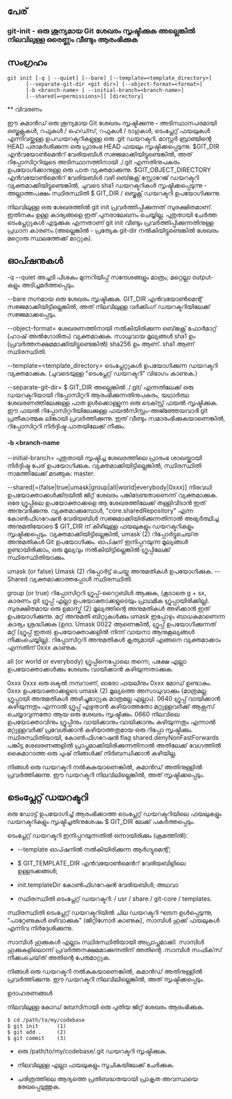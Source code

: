 ## പേര് 
### git-init - ഒരു ശൂന്യമായ Git ശേഖരം സൃഷ്ടിക്കുക അല്ലെങ്കിൽ നിലവിലുള്ള ഒരെണ്ണം വീണ്ടും ആരംഭിക്കുക

## സംഗ്രഹം
~~~
git init [-q | --quiet] [--bare] [--template=<template_directory>]
	  [--separate-git-dir <git dir>] [--object-format=<format>]
	  [-b <branch-name> | --initial-branch=<branch-name>]
	  [--shared[=<permissions>]] [directory]
~~~

	  
** വിവരണം

ഈ കമാൻഡ് ഒരു ശൂന്യമായ Git ശേഖരം സൃഷ്ടിക്കുന്നു - അടിസ്ഥാനപരമായി ഒബ്ജക്റ്റുകൾ, റഫുകൾ / ഹെഡ്സ്, റഫുകൾ / ടാഗുകൾ, ടെംപ്ലേറ്റ് ഫയലുകൾ എന്നിവയ്ക്കുള്ള ഉപഡയറക്ടറികളുള്ള ഒരു .git ഡയറക്ടറി. മാസ്റ്റർ ബ്രാഞ്ചിന്റെ HEAD പരാമർശിക്കുന്ന ഒരു പ്രാരംഭ HEAD ഫയലും സൃഷ്ടിക്കപ്പെടുന്നു. 
$GIT_DIR എൻ‌വയോൺ‌മെൻറ് വേരിയബിൾ‌ സജ്ജമാക്കിയിട്ടുണ്ടെങ്കിൽ‌, അത് റിപ്പോസിറ്ററിയുടെ അടിസ്ഥാനത്തിനായി ./.git എന്നതിനുപകരം ഉപയോഗിക്കാനുള്ള ഒരു പാത വ്യക്തമാക്കുന്നു.
$GIT_OBJECT_DIRECTORY എൻ‌വയോൺ‌മെൻറ് വേരിയബിൾ വഴി ഒബ്‌ജക്റ്റ് സ്റ്റോറേജ് ഡയറക്ടറി വ്യക്തമാക്കിയിട്ടുണ്ടെങ്കിൽ, ചുവടെ sha1 ഡയറക്ടറികൾ സൃഷ്ടിക്കപ്പെടുന്നു - അല്ലാത്തപക്ഷം സ്ഥിരസ്ഥിതി $ GIT_DIR / ഒബ്ജക്റ്റ് ഡയറക്ടറി ഉപയോഗിക്കുന്നു.

നിലവിലുള്ള ഒരു ശേഖരത്തിൽ git init പ്രവർത്തിപ്പിക്കുന്നത് സുരക്ഷിതമാണ്. ഇതിനകം ഉള്ള കാര്യങ്ങളെ ഇത് പുനരാലേഖനം ചെയ്യില്ല. പുതുതായി ചേർത്ത ടെം‌പ്ലേറ്റുകൾ എടുക്കുക എന്നതാണ് git init വീണ്ടും പ്രവർത്തിപ്പിക്കുന്നതിനുള്ള പ്രധാന കാരണം (അല്ലെങ്കിൽ - പ്രത്യേക git-dir നൽകിയിട്ടുണ്ടെങ്കിൽ ശേഖരം മറ്റൊരു സ്ഥലത്തേക്ക് മാറ്റുക).

## ഓപ്ഷനുകൾ

-q
--quiet 
അച്ചടി പിശകും മുന്നറിയിപ്പ് സന്ദേശങ്ങളും മാത്രം; മറ്റെല്ലാ output-കളും  അടിച്ചമർത്തപ്പെടും.

--bare 
നഗ്നമായ ഒരു ശേഖരം സൃഷ്ടിക്കുക. GIT_DIR എൻ‌വയോൺ‌മെന്റ് സജ്ജമാക്കിയിട്ടില്ലെങ്കിൽ, അത് നിലവിലുള്ള വർക്കിംഗ് ഡയറക്ടറിയിലേക്ക് സജ്ജമാക്കപ്പെടും.

--object-format=<format>
ശേഖരണത്തിനായി നൽകിയിരിക്കുന്ന ഒബ്‌ജക്റ്റ് ഫോർമാറ്റ് (ഹാഷ് അൽഗോരിതം) വ്യക്തമാക്കുക. സാധുവായ മൂല്യങ്ങൾ sha1 ഉം (പ്രവർത്തനക്ഷമമാക്കിയിട്ടുണ്ടെങ്കിൽ) sha256 ഉം ആണ്. sha1 ആണ് സ്ഥിരസ്ഥിതി.

--template=<template_directory> 
ടെംപ്ലേറ്റുകൾ ഉപയോഗിക്കുന്ന ഡയറക്ടറി വ്യക്തമാക്കുക. (ചുവടെയുള്ള "ടെം‌പ്ലേറ്റ് ഡയറക്ടറി" വിഭാഗം കാണുക.)

--separate-git-dir=<git dir> 
$ GIT_DIR അല്ലെങ്കിൽ ./.git/ എന്നതിലേക്ക് ഒരു ഡയറക്ടറിയായി റിപ്പോസിറ്ററി ആരംഭിക്കുന്നതിനുപകരം, യഥാർത്ഥ ശേഖരണത്തിലേക്കുള്ള പാത ഉൾക്കൊള്ളുന്ന ഒരു ടെക്സ്റ്റ് ഫയൽ സൃഷ്ടിക്കുക. ഈ ഫയൽ റിപ്പോസിറ്ററിയിലേക്കുള്ള ഫയൽസിസ്റ്റം-അജ്ഞ്ഞേയവാദി git പ്രതീകാത്മക ലിങ്കായി പ്രവർത്തിക്കുന്നു. ഇത് വീണ്ടും സമാരംഭിക്കുകയാണെങ്കിൽ, റിപ്പോസിറ്ററി നിർദ്ദിഷ്ട പാതയിലേക്ക് നീക്കും.

#### -b <branch-name

--initial-branch=<branch-name> 
പുതുതായി സൃഷ്ടിച്ച ശേഖരത്തിലെ പ്രാരംഭ ശാഖയ്ക്കായി നിർദ്ദിഷ്ട പേര് ഉപയോഗിക്കുക. വ്യക്തമാക്കിയിട്ടില്ലെങ്കിൽ, സ്ഥിരസ്ഥിതി നാമത്തിലേക്ക് മടങ്ങുക: master.
     
--shared[=(false|true|umask|group|all|world|everybody|0xxx)]
നിരവധി ഉപയോക്താക്കൾക്കിടയിൽ ജിറ്റ് ശേഖരം പങ്കിടേണ്ടതാണെന്ന് വ്യക്തമാക്കുക. ഒരേ ഗ്രൂപ്പിലെ ഉപയോക്താക്കളെ ആ ശേഖരത്തിലേക്ക് തള്ളിവിടാൻ ഇത് അനുവദിക്കുന്നു. വ്യക്തമാക്കുമ്പോൾ, "core.sharedRepository" എന്ന കോൺഫിഗറേഷൻ വേരിയബിൾ സജ്ജമാക്കിയിരിക്കുന്നതിനാൽ അഭ്യർത്ഥിച്ച അനുമതിയോടെ $ GIT_DIR ന് കീഴിലുള്ള ഫയലുകളും ഡയറക്ടറികളും സൃഷ്ടിക്കപ്പെടും. വ്യക്തമാക്കിയിട്ടില്ലെങ്കിൽ, umask (2) റിപ്പോർട്ടുചെയ്‌ത അനുമതികൾ Git ഉപയോഗിക്കും. ഓപ്ഷന് ഇനിപ്പറയുന്ന മൂല്യങ്ങൾ ഉണ്ടായിരിക്കാം, ഒരു മൂല്യവും നൽകിയിട്ടില്ലെങ്കിൽ ഗ്രൂപ്പിലേക്ക് സ്ഥിരസ്ഥിതിയാക്കും.

umask (or false)
Umask (2) റിപ്പോർട്ട് ചെയ്ത അനുമതികൾ ഉപയോഗിക്കുക. --Shared വ്യക്തമാക്കാത്തപ്പോൾ സ്ഥിരസ്ഥിതി.

group (or true) 
റിപ്പോസിറ്ററി ഗ്രൂപ്പ്-റൈറ്റബിൾ ആക്കുക, (കൂടാതെ g + sx, കാരണം git ഗ്രൂപ്പ് എല്ലാ ഉപയോക്താക്കളുടെയും പ്രാഥമിക ഗ്രൂപ്പായിരിക്കില്ല). സുരക്ഷിതമായ ഒരു ഉമാസ്ക് (2) മൂല്യത്തിന്റെ അനുമതികൾ അഴിക്കാൻ ഇത് ഉപയോഗിക്കുന്നു. മറ്റ് അനുമതി ബിറ്റുകൾക്കും umask ഇപ്പോഴും ബാധകമാണെന്ന കാര്യം ശ്രദ്ധിക്കുക (ഉദാ. Umask 0022 ആണെങ്കിൽ, ഗ്രൂപ്പ് ഉപയോഗിക്കുന്നത് മറ്റ് (ഗ്രൂപ്പ് ഇതര) ഉപയോക്താക്കളിൽ നിന്ന് വായനാ ആനുകൂല്യങ്ങൾ നീക്കംചെയ്യില്ല). റിപ്പോസിറ്ററി അനുമതികൾ കൃത്യമായി എങ്ങനെ വ്യക്തമാക്കാം എന്നതിന് 0xxx കാണുക.

all (or world or everybody)
ഗ്രൂപ്പിനെപ്പോലെ തന്നെ, പക്ഷേ എല്ലാ ഉപയോക്താക്കൾക്കും ശേഖരം വായിക്കാൻ കഴിയുന്നതാക്കുക.

0xxx
0xxx ഒരു ഒക്ടൽ നമ്പറാണ്, ഓരോ ഫയലിനും 0xxx മോഡ് ഉണ്ടാകും. 0xxx ഉപയോക്താക്കളുടെ umask (2) മൂല്യത്തെ അസാധുവാക്കും (മാത്രമല്ല ഗ്രൂപ്പായി അനുമതികൾ അഴിച്ചുമാറ്റുക മാത്രമല്ല എല്ലാം). 0640 ഗ്രൂപ്പ് വായിക്കാൻ കഴിയുന്നതും എന്നാൽ ഗ്രൂപ്പ് എഴുതാൻ കഴിയാത്തതോ മറ്റുള്ളവർക്ക് ആക്സസ് ചെയ്യാവുന്നതോ ആയ ഒരു ശേഖരം സൃഷ്ടിക്കും. 0660 നിലവിലെ ഉപയോക്താവിനും ഗ്രൂപ്പിനും വായിക്കാനും വായിക്കാനും കഴിയുന്നതും എന്നാൽ മറ്റുള്ളവർക്ക് പ്രവേശിക്കാൻ കഴിയാത്തതുമായ ഒരു റിപ്പോ സൃഷ്ടിക്കും.
സ്ഥിരസ്ഥിതിയായി, കോൺഫിഗറേഷൻ flag shared.denyNonFastForwards പങ്കിട്ട ശേഖരണങ്ങളിൽ പ്രാപ്തമാക്കിയിരിക്കുന്നതിനാൽ അതിലേക്ക് വേഗത്തിൽ കൈമാറാത്ത ഒരു പുഷ് നിങ്ങൾക്ക് നിർബന്ധിക്കാൻ കഴിയില്ല.

നിങ്ങൾ ഒരു ഡയറക്ടറി നൽകുകയാണെങ്കിൽ, കമാൻഡ് അതിനുള്ളിൽ പ്രവർത്തിക്കുന്നു. ഈ ഡയറക്ടറി നിലവിലില്ലെങ്കിൽ, അത് സൃഷ്ടിക്കപ്പെടും.

## ടെംപ്ലേറ്റ് ഡയറക്ടറി

ഒരു ഡോട്ട് ഉപയോഗിച്ച് ആരംഭിക്കാത്ത ടെംപ്ലേറ്റ് ഡയറക്ടറിയിലെ ഫയലുകളും ഡയറക്ടറികളും സൃഷ്ടിച്ചതിനുശേഷം $ GIT_DIR ലേക്ക് പകർത്തപ്പെടും.

ടെംപ്ലേറ്റ് ഡയറക്ടറി ഇനിപ്പറയുന്നതിൽ ഒന്നായിരിക്കും (ക്രമത്തിൽ):

* --template ഓപ്ഷനിൽ നൽകിയിരിക്കുന്ന ആർഗ്യുമെന്റ്;

* $ GIT_TEMPLATE_DIR എൻ‌വയോൺ‌മെൻറ് വേരിയബിളിലെ ഉള്ളടക്കങ്ങൾ‌;

* init.templateDir കോൺഫിഗറേഷൻ വേരിയബിൾ; അഥവാ

* സ്ഥിരസ്ഥിതി ടെംപ്ലേറ്റ് ഡയറക്ടറി: / usr / share / git-core / templates.

സ്ഥിരസ്ഥിതി ടെംപ്ലേറ്റ് ഡയറക്ടറിയിൽ ചില ഡയറക്ടറി ഘടന ഉൾപ്പെടുന്നു, "പാറ്റേണുകൾ ഒഴിവാക്കുക" (ജിറ്റിഗ്നോർ കാണുക), സാമ്പിൾ ഹുക്ക് ഫയലുകൾ എന്നിവ നിർദ്ദേശിക്കുന്നു.

സാമ്പിൾ ഹുക്കുകൾ എല്ലാം സ്ഥിരസ്ഥിതിയായി അപ്രാപ്തമാക്കി. സാമ്പിൾ ഹുക്കുകളിലൊന്ന് പ്രവർത്തനക്ഷമമാക്കുന്നതിന് അതിന്റെ .സാമ്പിൾ സഫിക്‌സ് നീക്കംചെയ്‌ത് അതിന്റെ പേരുമാറ്റുക.

നിങ്ങൾ ഒരു ഡയറക്ടറി നൽകുകയാണെങ്കിൽ, കമാൻഡ് അതിനുള്ളിൽ പ്രവർത്തിക്കുന്നു. ഈ ഡയറക്ടറി നിലവിലില്ലെങ്കിൽ, അത് സൃഷ്ടിക്കപ്പെടും.

ഉദാഹരണങ്ങൾ

നിലവിലുള്ള കോഡ് ബേസിനായി ഒരു പുതിയ ജിറ്റ് ശേഖരം ആരംഭിക്കുക.
~~~
$ cd /path/to/my/codebase
$ git init      (1)
$ git add .     (2)
$ git commit    (3)
~~~

* ഒരു /path/to/my/codebase/.git ഡയറക്ടറി സൃഷ്ടിക്കുക.

* നിലവിലുള്ള എല്ലാ ഫയലുകളും സൂചികയിലേക്ക് ചേർക്കുക.

* ചരിത്രത്തിലെ ആദ്യത്തെ പ്രതിബദ്ധതയായി പ്രാകൃത അവസ്ഥയെ രേഖപ്പെടുത്തുക.

